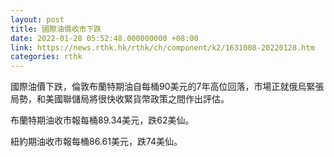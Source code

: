 ```yaml
---
layout: post
title: 國際油價收市下跌
date: 2022-01-28 05:52:48.000000000 +08:00
link: https://news.rthk.hk/rthk/ch/component/k2/1631008-20220128.htm
categories: rthk
---
```


國際油價下跌，倫敦布蘭特期油自每桶90美元的7年高位回落，市場正就俄烏緊張局勢，和美國聯儲局將很快收緊貨幣政策之間作出評估。

布蘭特期油收市報每桶89.34美元，跌62美仙。

紐約期油收市報每桶86.61美元，跌74美仙。
